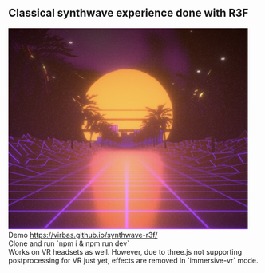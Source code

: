 ## Classical synthwave experience done with R3F

<img src="public/screenshot_small.jpg" width="480px" />
<br />
Demo <a href="https://virbas.github.io/synthwave-r3f/" target="_blank">https://virbas.github.io/synthwave-r3f/</a>
<br />
Clone and run `npm i & npm run dev`
<br />
Works on VR headsets as well. However, due to three.js not supporting postprocessing for VR just yet, effects are removed in `immersive-vr` mode.


